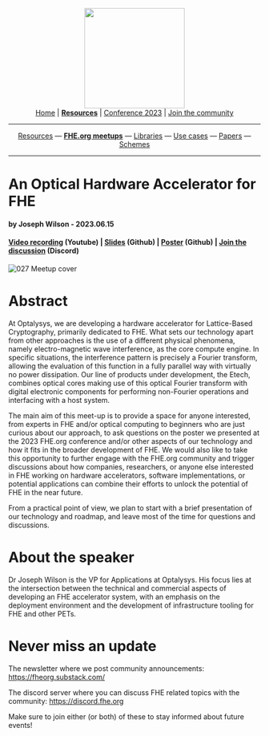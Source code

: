 <!-- Main header navigation -->
<p align="center">
  <img width="200" src="https://user-images.githubusercontent.com/5758427/180978488-db825482-5a58-4c7c-9589-c494a6f0be04.png"><br/>
  <a href="https://fhe-org.github.io">Home</a> | <a href="https://fhe-org.github.io/resources"><b>Resources</b></a> | <a href="https://fhe-org.github.io/conferences/conference-2023/home">Conference 2023</a> | <a href="https://fhe-org.github.io/community">Join the community</a>
</p>
<hr/>
<!-- /Main header navigation -->
<!-- Resource categories links -->
<p align="center">
  <a href="https://fhe-org.github.io/resources">Resources</a>
  —
  <a href="https://fhe-org.github.io/meetups"><b>FHE.org meetups</b></a>
  —
  <a href="https://fhe-org.github.io/resources/libraries">Libraries</a>
  —
  <a href="https://fhe-org.github.io/resources/use-cases">Use cases</a>
  —
  <a href="https://fhe-org.github.io/resources/papers">Papers</a>
  —
  <a href="https://fhe-org.github.io/resources/schemes">Schemes</a>
</p>
<hr/>
<!-- /Resource categories links -->

# An Optical Hardware Accelerator for FHE
#### by Joseph Wilson - 2023.06.15
#### <a href="https://www.youtube.com/watch?v=a_c-KHpODCM&list=PLnbmMskCVh1chnSM8Jjy6Nk3IH6fpn7MM&index=1">Video recording</a> (Youtube) | <a href="https://github.com/FHE-org/fhe-org.github.io/files/11760639/Optalysys-FHEorgPresentation.pdf">Slides</a> (Github) | <a href="https://github.com/FHE-org/fhe-org.github.io/files/11686092/Poster_Optalysys.pdf">Poster</a> (Github) | <a href="https://discord.fhe.org">Join the discussion</a> (Discord)

![027 Meetup cover](https://github.com/FHE-org/fhe-org.github.io/assets/37557436/d9559f0a-d0d9-4a83-8350-9c3d66ca7118)

# Abstract

At Optalysys, we are developing a hardware accelerator for Lattice-Based Cryptography, primarily dedicated to FHE. What sets our technology apart from other approaches is the use of a different physical phenomena, namely electro-magnetic wave interference, as the core compute engine. In specific situations, the interference pattern is precisely a Fourier transform, allowing the evaluation of this function in a fully parallel way with virtually no power dissipation. Our line of products under development, the Etech, combines optical cores making use of this optical Fourier transform with digital electronic components for performing non-Fourier operations and interfacing with a host system.

The main aim of this meet-up is to provide a space for anyone interested, from experts in FHE and/or optical computing to beginners who are just curious about our approach, to ask questions on the poster we presented at the 2023 FHE.org conference and/or other aspects of our technology and how it fits in the broader development of FHE. We would also like to take this opportunity to further engage with the FHE.org community and trigger discussions about how companies, researchers, or anyone else interested in FHE working on hardware accelerators, software implementations, or potential applications can combine their efforts to unlock the potential of FHE in the near future.

From a practical point of view, we plan to start with a brief presentation of our technology and roadmap, and leave most of the time for questions and discussions.

# About the speaker

Dr Joseph Wilson is the VP for Applications at Optalysys. His focus lies at the intersection between the technical and commercial aspects of developing an FHE accelerator system, with an emphasis on the deployment environment and the development of infrastructure tooling for FHE and other PETs.

# Never miss an update

The newsletter where we post community announcements: https://fheorg.substack.com/

The discord server where you can discuss FHE related topics with the community: https://discord.fhe.org

Make sure to join either (or both) of these to stay informed about future events!
